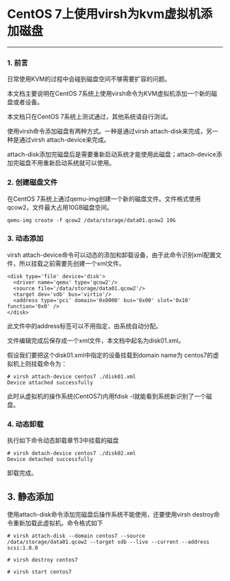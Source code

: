 # CentOS 7上使用virsh为kvm虚拟机添加磁盘
-----

### 1. 前言

日常使用KVM的过程中会碰到磁盘空间不够需要扩容的问题。

本文档主要说明在CentOS 7系统上使用virsh命令为KVM虚拟机添加一个新的磁盘或者设备。

本文档只在CentOS 7系统上测试通过，其他系统请自行测试。

使用virsh命令添加磁盘有两种方式。一种是通过virsh attach-disk来完成，另一种是通过virsh attach-device来完成。

attach-disk添加完磁盘后是需要重新启动系统才能使用此磁盘；attach-device添加完磁盘不用重新启动系统就可以使用。

### 2. 创建磁盘文件

在CentOS 7系统上通过qemu-img创建一个新的磁盘文件。文件格式使用qcow2，文件最大占用10GB磁盘空间。

	qemu-img create -f qcow2 /data/storage/data01.qcow2 10G



### 3. 动态添加

virsh attach-device命令可以动态的添加和卸载设备，由于此命令识别xml配置文件，所以挂载之前需要先创建一个xml文件。

	<disk type='file' device='disk'>
	  <driver name='qemu' type='qcow2'/>
	  <source file='/data/storage/data01.qcow2'/>
	  <target dev='vdb' bus='virtio'/>
	  <address type='pci' domain='0x0000' bus='0x00' slot='0x10' function='0x0' />
	</disk>

此文件中的address标签可以不用指定，由系统自动分配。

文件编辑完成后保存成一个xml文件，本文档中起名为disk01.xml。

假设我们要把这个disk01.xml中指定的设备挂载到domain name为 centos7的虚拟机上则挂载命令为：

	# virsh attach-device centos7 ./disk01.xml
	Device attached successfully

此时从虚拟机的操作系统(CentOS7)内用fdisk -l就能看到系统新识别了一个磁盘。

### 4. 动态卸载

执行如下命令动态卸载章节3中挂载的磁盘

	# virsh detach-device centos7 ./disk02.xml
	Device detached successfully

卸载完成。	

## 3. 静态添加

使用attach-disk命令添加完磁盘后操作系统不能使用，还要使用virsh destroy命令重新加载此虚拟机。命令格式如下

	# virsh attach-disk --domain centos7 --source /data/storage/data01.qcow2 --target sdb --live --current --address scsi:1.0.0

	# virsh destroy centos7

	# virsh start centos7
	

